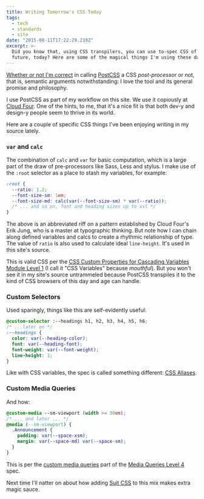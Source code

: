 ```yaml
---
title: Writing Tomorrow's CSS Today
tags:
  - tech
  - standards
  - site
date: "2015-08-11T17:22:29.218Z"
excerpt: >-
  Did you know that, using CSS transpilers, you can use to-spec CSS of the
  future, today? Here are some of the magical things I'm using these days.
---
```


[Whether or not I'm correct](http://alistapart.com/column/what-will-save-us-from-the-dark-side-of-pre-processors) in calling [PostCSS](https://github.com/postcss/postcss) a CSS _post-processor_ or not, that is, semantic arguments notwithstanding: I love the tool and its general promise and philosophy.

I use PostCSS as part of my workflow on this site. We use it copiously at [Cloud Four](http://www.cloudfour.com). One of the hints, to me, that it's a nice fit is that both dev-y and design-y people seem to thrive in its world.

Here are a couple of specific CSS things I've been enjoying writing in my source lately.

### `var` and `calc`

The combination of `calc` and `var` for basic computation, which is a large part of the draw of pre-processors like Sass, Less and stylus. I make use of the `:root` selector as a place to stash my variables, for example:

```css
:root {
  --ratio: 1.2;
  --font-size-sm: 1em;
  --font-size-md: calc(var(--font-size-sm) * var(--ratio));
  /* ... and so on, font and heading sizes up to xxl */
}
```

The above is an abbreviated riff on a pattern established by Cloud Four's Erik Jung, who is a master at typographic thinking. But note how I can chain along defined variables and calcs to create a rhythmic relationship of type. The value of `ratio` is also used to calculate ideal `line-height`. It's used in this site's source.

This is valid CSS per the [CSS Custom Properties for Cascading Variables Module Level 1](http://www.w3.org/TR/css-variables/) (I call it "CSS Variables" because _mouthful_). But you won't see it in my site's source untrammeled because PostCSS transpiles it to the kind of CSS browsers of this day and age can handle.

### Custom Selectors

Used sparingly, things like this are self-evidently useful:

```css
@custom-selector :--headings h1, h2, h3, h4, h5, h6;
/* ...later on */
:--headings {
  color: var(--heading-color);
  font: var(--heading-font);
  font-weight: var(--font-weight);
  line-height: 1;
}
```

Like with CSS variables, the spec is called something different: [CSS Aliases](http://tabatkins.github.io/specs/css-aliases/).

### Custom Media Queries

And how:

```css
@custom-media --sm-viewport (width >= 30em);
/* ... and later ... */
@media (--sm-viewport) {
  .Announcement {
    padding: var(--space-xsm);
    margin: var(--space-md) var(--space-sm);
  }
}
```

This is per the [custom media queries](https://drafts.csswg.org/mediaqueries/#custom-mq) part of the [Media Queries Level 4](https://drafts.csswg.org/mediaqueries/) spec.

Next time I'll natter on about how adding [Suit CSS](https://suitcss.github.io/) to this mix makes extra magic sauce.
